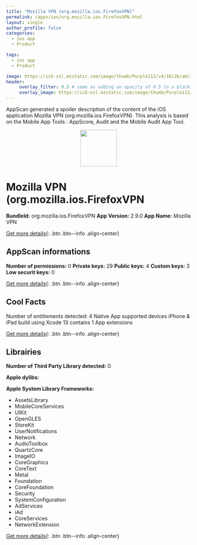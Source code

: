 ```yaml
---
title: "Mozilla VPN (org.mozilla.ios.FirefoxVPN)"
permalink: /apps/ios/org.mozilla.ios.FirefoxVPN.html
layout: single
author_profile: false
categories: 
  - ios app 
  - Product 

tags: 
  - ios app 
  - Product 

image: https://is5-ssl.mzstatic.com/image/thumb/Purple112/v4/10/2b/a6/102ba668-c1d1-3045-8f33-d128ac31b7fb/AppIcon-1x_U007emarketing-0-7-0-85-220.png/512x512bb.jpg
header: 
     overlay_filter: 0.5 # same as adding an opacity of 0.5 to a black background
     overlay_image: https://is5-ssl.mzstatic.com/image/thumb/Purple112/v4/10/2b/a6/102ba668-c1d1-3045-8f33-d128ac31b7fb/AppIcon-1x_U007emarketing-0-7-0-85-220.png/512x512bb.jpg
---
```

AppScan generated a spoiler description of the content of the iOS application Mozilla VPN (org.mozilla.ios.FirefoxVPN). This analysis is based on the Mobile App Tools : AppScore, Audit and the Mobile Audit App Tool.

  
  
<div style="text-align: center;"><img src="https://is5-ssl.mzstatic.com/image/thumb/Purple112/v4/10/2b/a6/102ba668-c1d1-3045-8f33-d128ac31b7fb/AppIcon-1x_U007emarketing-0-7-0-85-220.png/512x512bb.jpg" width="100" height="100"></div>  
  
# Mozilla VPN (org.mozilla.ios.FirefoxVPN

**BundleId:** org.mozilla.ios.FirefoxVPN
**App Version:** 2.9.0
**App Name:** Mozilla VPN


[Get more details](/pricing.html){: .btn .btn--info .align-center}  
  
## AppScan informations 

**Number of permissions:** 0
**Private keys:** 29
**Public keys:** 4
**Custom keys:** 3
**Low securit keys:** 0
  
[Get more details](/pricing.html){: .btn .btn--info .align-center}

## Cool Facts

Number of entitlements detected: 4
Native App
supported devices iPhone & iPad
build using Xcode 13
contains 1 App extensions
  
[Get more details](/pricing.html){: .btn .btn--info .align-center}

## Librairies 
**Number of Third Party Library detected:** 0

**Apple dylibs:**


**Apple System Library Frameworks:**
- AssetsLibrary
- MobileCoreServices
- UIKit
- OpenGLES
- StoreKit
- UserNotifications
- Network
- AudioToolbox
- QuartzCore
- ImageIO
- CoreGraphics
- CoreText
- Metal
- Foundation
- CoreFoundation
- Security
- SystemConfiguration
- AdServices
- iAd
- CoreServices
- NetworkExtension


  
[Get more details](/pricing.html){: .btn .btn--info .align-center}

